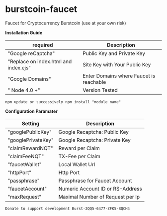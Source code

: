 # burstcoin-faucet
Faucet for Cryptocurrency Burstcoin (use at your own risk)

**Installation Guide**

| required | Description |
| --- | --- |
|"Google reCaptcha" | Public Key and Private Key|
|"Replace on index.html and index.ejs" | Site Key with Your Public Key |
|"Google Domains" | Enter Domains where Faucet is reachable |
|" Node 4.0 +" | Version Tested |

```
npm update or successively npm install "module name"
```

**Configuration Paramater**

| Setting | Description |
| --- | --- |
|"googlePublicKey" | Google Recaptcha: Public Key |
|"googlePrivateKey" | Google Recaptcha: Private Key |
|"claimRewardNQT" | Reward per Claim |
|"claimFeeNQT" | TX-Fee per Claim |
|"faucetWallet" |Local Wallet Url | Alternative External Wallet  |
|"httpPort" | Http Port |
|"passphrase" | Passphrase for Faucet Account |
|"faucetAccount" | Numeric Account ID or RS-Address |
|"maxRequest" | Maximal Number of Request per Ip|


```
Donate to support development Burst-2QQ5-6477-ZFK5-BQCH4
```
